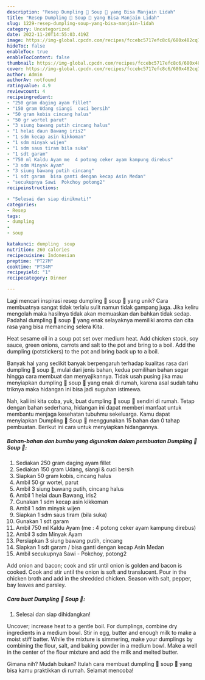 ```yaml
---
description: "Resep Dumpling 🥟 Soup 🍲 yang Bisa Manjain Lidah"
title: "Resep Dumpling 🥟 Soup 🍲 yang Bisa Manjain Lidah"
slug: 1229-resep-dumpling-soup-yang-bisa-manjain-lidah
category: Uncategorized
date: 2022-11-20T14:55:03.419Z
image: https://img-global.cpcdn.com/recipes/fccebc5717efc8c6/680x482cq70/dumpling-soup-foto-resep-utama.jpg
hideToc: false
enableToc: true
enableTocContent: false
thumbnail: https://img-global.cpcdn.com/recipes/fccebc5717efc8c6/680x482cq70/dumpling-soup-foto-resep-utama.jpg
cover: https://img-global.cpcdn.com/recipes/fccebc5717efc8c6/680x482cq70/dumpling-soup-foto-resep-utama.jpg
author: Admin
authorAv: notfound
ratingvalue: 4.9
reviewcount: 4
recipeingredient:
- "250 gram daging ayam fillet"
- "150 gram Udang siangi  cuci bersih"
- "50 gram kobis cincang halus"
- "50 gr wortel parut"
- "3 siung bawang putih cincang halus"
- "1 helai daun Bawang iris2"
- "1 sdm kecap asin kikkoman"
- "1 sdm minyak wijen"
- "1 sdm saus tiram bila suka"
- "1 sdt garam"
- "750 ml Kaldu Ayam me  4 potong ceker ayam kampung direbus"
- "3 sdm Minyak Ayam"
- "3 siung bawang putih cincang"
- "1 sdt garam  bisa ganti dengan kecap Asin Medan"
- "secukupnya Sawi  Pokchoy potong2"
recipeinstructions:

- "Selesai dan siap dinikmati!"
categories:
- Resep
tags:
- dumpling
- 
- soup

katakunci: dumpling  soup 
nutrition: 260 calories
recipecuisine: Indonesian
preptime: "PT27M"
cooktime: "PT34M"
recipeyield: "1"
recipecategory: Dinner

---
```





Lagi mencari inspirasi resep dumpling 🥟 soup 🍲 yang unik? Cara membuatnya sangat tidak terlalu sulit namun tidak gampang juga. Jika keliru mengolah maka hasilnya tidak akan memuaskan dan bahkan tidak sedap. Padahal dumpling 🥟 soup 🍲 yang enak selayaknya memiliki aroma dan cita rasa yang bisa memancing selera Kita.





Heat sesame oil in a soup pot set over medium heat. Add chicken stock, soy sauce, green onions, carrots and salt to the pot and bring to a boil. Add the dumpling (potstickers) to the pot and bring back up to a boil.

Banyak hal yang sedikit banyak berpengaruh terhadap kualitas rasa dari dumpling 🥟 soup 🍲, mulai dari jenis bahan, kedua pemilihan bahan segar hingga cara membuat dan menyajikannya. Tidak usah pusing jika mau menyiapkan dumpling 🥟 soup 🍲 yang enak di rumah, karena asal sudah tahu triknya maka hidangan ini bisa jadi suguhan istimewa.






Nah, kali ini kita coba, yuk, buat dumpling 🥟 soup 🍲 sendiri di rumah. Tetap dengan bahan sederhana, hidangan ini dapat memberi manfaat untuk membantu menjaga kesehatan tubuhmu sekeluarga. Kamu dapat menyiapkan Dumpling 🥟 Soup 🍲 menggunakan 15 bahan dan 0 tahap pembuatan. Berikut ini cara untuk menyiapkan hidangannya.

<!--inarticleads1-->

##### Bahan-bahan dan bumbu yang digunakan dalam pembuatan Dumpling 🥟 Soup 🍲:

1. Sediakan 250 gram daging ayam fillet
1. Sediakan 150 gram Udang, siangi &amp; cuci bersih
1. Siapkan 50 gram kobis, cincang halus
1. Ambil 50 gr wortel, parut
1. Ambil 3 siung bawang putih, cincang halus
1. Ambil 1 helai daun Bawang, iris2
1. Gunakan 1 sdm kecap asin kikkoman
1. Ambil 1 sdm minyak wijen
1. Siapkan 1 sdm saus tiram (bila suka)
1. Gunakan 1 sdt garam
1. Ambil 750 ml Kaldu Ayam (me : 4 potong ceker ayam kampung direbus)
1. Ambil 3 sdm Minyak Ayam
1. Persiapkan 3 siung bawang putih, cincang
1. Siapkan 1 sdt garam / bisa ganti dengan kecap Asin Medan
1. Ambil secukupnya Sawi - Pokchoy, potong2


Add onion and bacon; cook and stir until onion is golden and bacon is cooked. Cook and stir until the onion is soft and translucent. Pour in the chicken broth and add in the shredded chicken. Season with salt, pepper, bay leaves and parsley. 

<!--inarticleads2-->

##### Cara buat Dumpling 🥟 Soup 🍲:


1. Selesai dan siap dihidangkan!

Uncover; increase heat to a gentle boil. For dumplings, combine dry ingredients in a medium bowl. Stir in egg, butter and enough milk to make a moist stiff batter. While the mixture is simmering, make your dumplings by combining the flour, salt, and baking powder in a medium bowl. Make a well in the center of the flour mixture and add the milk and melted butter. 

Gimana nih? Mudah bukan? Itulah cara membuat dumpling 🥟 soup 🍲 yang bisa kamu praktikkan di rumah. Selamat mencoba!

